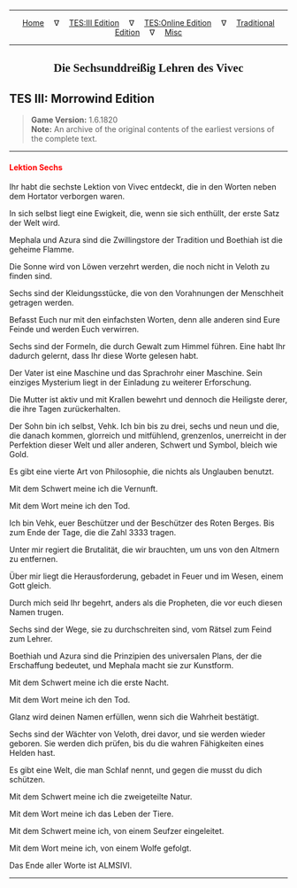 
---

<!-- Jekyll Page Links -->

<center>
<a href="../../../../index.html">Home</a>
&emsp;&nabla;&emsp;
<a href="../../../index-tes3.html">TES:III Edition</a>
&emsp;&nabla;&emsp;
<a href="../../../index-teso.html">TES:Online Edition</a>
&emsp;&nabla;&emsp;
<a href="../../../index-traditional.html">Traditional Edition</a>
&emsp;&nabla;&emsp;
<a href="../../../index-misc.html">Misc</a>
</center>

<!-- Markdown Body Below: -->

---

<center>
<h2><span style="font-family:Georgia">Die Sechsunddreißig Lehren des Vivec</span></h2>
</center>

## TES III: Morrowind Edition

> __Game Version:__ 1.6.1820\
> __Note:__ An archive of the original contents of the earliest versions of the complete text.

---

#### <span style="color:red">Lektion Sechs</span>

Ihr habt die sechste Lektion von Vivec entdeckt, die in den Worten neben dem Hortator verborgen waren.

In sich selbst liegt eine Ewigkeit, die, wenn sie sich enthüllt, der erste Satz der Welt wird.

Mephala und Azura sind die Zwillingstore der Tradition und Boethiah ist die geheime Flamme.

Die Sonne wird von Löwen verzehrt werden, die noch nicht in Veloth zu finden sind.

Sechs sind der Kleidungsstücke, die von den Vorahnungen der Menschheit getragen werden.

Befasst Euch nur mit den einfachsten Worten, denn alle anderen sind Eure Feinde und werden Euch verwirren.

Sechs sind der Formeln, die durch Gewalt zum Himmel führen. Eine habt Ihr dadurch gelernt, dass Ihr diese Worte gelesen habt.

Der Vater ist eine Maschine und das Sprachrohr einer Maschine. Sein einziges Mysterium liegt in der Einladung zu weiterer Erforschung.

Die Mutter ist aktiv und mit Krallen bewehrt und dennoch die Heiligste derer, die ihre Tagen zurückerhalten.

Der Sohn bin ich selbst, Vehk. Ich bin bis zu drei, sechs und neun und die, die danach kommen, glorreich und mitfühlend, grenzenlos, unerreicht in der Perfektion dieser Welt und aller anderen, Schwert und Symbol, bleich wie Gold.

Es gibt eine vierte Art von Philosophie, die nichts als Unglauben benutzt.

Mit dem Schwert meine ich die Vernunft.

Mit dem Wort meine ich den Tod.

Ich bin Vehk, euer Beschützer und der Beschützer des Roten Berges. Bis zum Ende der Tage, die die Zahl 3333 tragen.

Unter mir regiert die Brutalität, die wir brauchten, um uns von den Altmern zu entfernen.

Über mir liegt die Herausforderung, gebadet in Feuer und im Wesen, einem Gott gleich.

Durch mich seid Ihr begehrt, anders als die Propheten, die vor euch diesen Namen trugen.

Sechs sind der Wege, sie zu durchschreiten sind, vom Rätsel zum Feind zum Lehrer.

Boethiah und Azura sind die Prinzipien des universalen Plans, der die Erschaffung bedeutet, und Mephala macht sie zur Kunstform.

Mit dem Schwert meine ich die erste Nacht.

Mit dem Wort meine ich den Tod.

Glanz wird deinen Namen erfüllen, wenn sich die Wahrheit bestätigt.

Sechs sind der Wächter von Veloth, drei davor, und sie werden wieder geboren. Sie werden dich prüfen, bis du die wahren Fähigkeiten eines Helden hast.

Es gibt eine Welt, die man Schlaf nennt, und gegen die musst du dich schützen.

Mit dem Schwert meine ich die zweigeteilte Natur.

Mit dem Wort meine ich das Leben der Tiere.

Mit dem Schwert meine ich, von einem Seufzer eingeleitet.

Mit dem Wort meine ich, von einem Wolfe gefolgt.

Das Ende aller Worte ist ALMSIVI.

---
